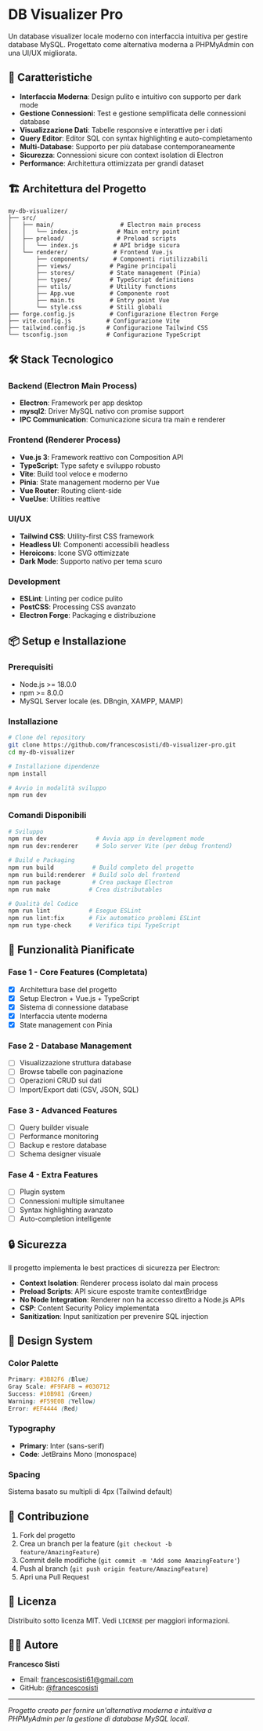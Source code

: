 # DB Visualizer Pro

Un database visualizer locale moderno con interfaccia intuitiva per gestire database MySQL. Progettato come alternativa moderna a PHPMyAdmin con una UI/UX migliorata.

## 🚀 Caratteristiche

- **Interfaccia Moderna**: Design pulito e intuitivo con supporto per dark mode
- **Gestione Connessioni**: Test e gestione semplificata delle connessioni database
- **Visualizzazione Dati**: Tabelle responsive e interattive per i dati
- **Query Editor**: Editor SQL con syntax highlighting e auto-completamento
- **Multi-Database**: Supporto per più database contemporaneamente
- **Sicurezza**: Connessioni sicure con context isolation di Electron
- **Performance**: Architettura ottimizzata per grandi dataset

## 🏗️ Architettura del Progetto

```
my-db-visualizer/
├── src/
│   ├── main/                   # Electron main process
│   │   └── index.js           # Main entry point
│   ├── preload/               # Preload scripts
│   │   └── index.js          # API bridge sicura
│   └── renderer/             # Frontend Vue.js
│       ├── components/       # Componenti riutilizzabili
│       ├── views/           # Pagine principali
│       ├── stores/          # State management (Pinia)
│       ├── types/           # TypeScript definitions
│       ├── utils/           # Utility functions
│       ├── App.vue          # Componente root
│       ├── main.ts          # Entry point Vue
│       └── style.css        # Stili globali
├── forge.config.js          # Configurazione Electron Forge
├── vite.config.js          # Configurazione Vite
├── tailwind.config.js      # Configurazione Tailwind CSS
└── tsconfig.json           # Configurazione TypeScript
```

## 🛠️ Stack Tecnologico

### Backend (Electron Main Process)

- **Electron**: Framework per app desktop
- **mysql2**: Driver MySQL nativo con promise support
- **IPC Communication**: Comunicazione sicura tra main e renderer

### Frontend (Renderer Process)

- **Vue.js 3**: Framework reattivo con Composition API
- **TypeScript**: Type safety e sviluppo robusto
- **Vite**: Build tool veloce e moderno
- **Pinia**: State management moderno per Vue
- **Vue Router**: Routing client-side
- **VueUse**: Utilities reattive

### UI/UX

- **Tailwind CSS**: Utility-first CSS framework
- **Headless UI**: Componenti accessibili headless
- **Heroicons**: Icone SVG ottimizzate
- **Dark Mode**: Supporto nativo per tema scuro

### Development

- **ESLint**: Linting per codice pulito
- **PostCSS**: Processing CSS avanzato
- **Electron Forge**: Packaging e distribuzione

## 📦 Setup e Installazione

### Prerequisiti

- Node.js >= 18.0.0
- npm >= 8.0.0
- MySQL Server locale (es. DBngin, XAMPP, MAMP)

### Installazione

```bash
# Clone del repository
git clone https://github.com/francescosisti/db-visualizer-pro.git
cd my-db-visualizer

# Installazione dipendenze
npm install

# Avvio in modalità sviluppo
npm run dev
```

### Comandi Disponibili

```bash
# Sviluppo
npm run dev              # Avvia app in development mode
npm run dev:renderer     # Solo server Vite (per debug frontend)

# Build e Packaging
npm run build           # Build completo del progetto
npm run build:renderer  # Build solo del frontend
npm run package         # Crea package Electron
npm run make           # Crea distributables

# Qualità del Codice
npm run lint           # Esegue ESLint
npm run lint:fix       # Fix automatico problemi ESLint
npm run type-check     # Verifica tipi TypeScript
```

## 🎯 Funzionalità Pianificate

### Fase 1 - Core Features (Completata)

- [x] Architettura base del progetto
- [x] Setup Electron + Vue.js + TypeScript
- [x] Sistema di connessione database
- [x] Interfaccia utente moderna
- [x] State management con Pinia

### Fase 2 - Database Management

- [ ] Visualizzazione struttura database
- [ ] Browse tabelle con paginazione
- [ ] Operazioni CRUD sui dati
- [ ] Import/Export dati (CSV, JSON, SQL)

### Fase 3 - Advanced Features

- [ ] Query builder visuale
- [ ] Performance monitoring
- [ ] Backup e restore database
- [ ] Schema designer visuale

### Fase 4 - Extra Features

- [ ] Plugin system
- [ ] Connessioni multiple simultanee
- [ ] Syntax highlighting avanzato
- [ ] Auto-completion intelligente

## 🔒 Sicurezza

Il progetto implementa le best practices di sicurezza per Electron:

- **Context Isolation**: Renderer process isolato dal main process
- **Preload Scripts**: API sicure esposte tramite contextBridge
- **No Node Integration**: Renderer non ha accesso diretto a Node.js APIs
- **CSP**: Content Security Policy implementata
- **Sanitization**: Input sanitization per prevenire SQL injection

## 🎨 Design System

### Color Palette

```css
Primary: #3B82F6 (Blue)
Gray Scale: #F9FAFB → #030712
Success: #10B981 (Green)
Warning: #F59E0B (Yellow)
Error: #EF4444 (Red)
```

### Typography

- **Primary**: Inter (sans-serif)
- **Code**: JetBrains Mono (monospace)

### Spacing

Sistema basato su multipli di 4px (Tailwind default)

## 🤝 Contribuzione

1. Fork del progetto
2. Crea un branch per la feature (`git checkout -b feature/AmazingFeature`)
3. Commit delle modifiche (`git commit -m 'Add some AmazingFeature'`)
4. Push al branch (`git push origin feature/AmazingFeature`)
5. Apri una Pull Request

## 📝 Licenza

Distribuito sotto licenza MIT. Vedi `LICENSE` per maggiori informazioni.

## 👨‍💻 Autore

**Francesco Sisti**

- Email: francescosisti61@gmail.com
- GitHub: [@francescosisti](https://github.com/francescosisti)

---

_Progetto creato per fornire un'alternativa moderna e intuitiva a PHPMyAdmin per la gestione di database MySQL locali._

